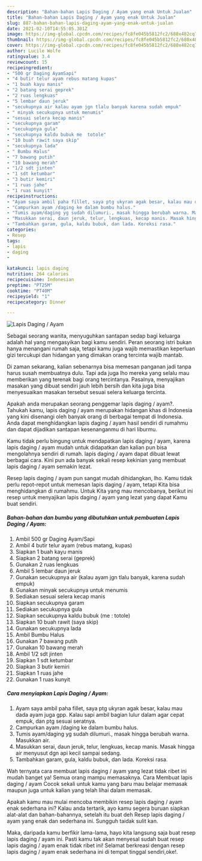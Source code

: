 ```yaml
---
description: "Bahan-bahan Lapis Daging / Ayam yang enak Untuk Jualan"
title: "Bahan-bahan Lapis Daging / Ayam yang enak Untuk Jualan"
slug: 887-bahan-bahan-lapis-daging-ayam-yang-enak-untuk-jualan
date: 2021-02-10T14:55:05.301Z
image: https://img-global.cpcdn.com/recipes/fc8fe045b5812fc2/680x482cq70/lapis-daging-ayam-foto-resep-utama.jpg
thumbnail: https://img-global.cpcdn.com/recipes/fc8fe045b5812fc2/680x482cq70/lapis-daging-ayam-foto-resep-utama.jpg
cover: https://img-global.cpcdn.com/recipes/fc8fe045b5812fc2/680x482cq70/lapis-daging-ayam-foto-resep-utama.jpg
author: Lucile Wolfe
ratingvalue: 3.4
reviewcount: 15
recipeingredient:
- "500 gr Daging AyamSapi"
- "4 butir telur ayam rebus matang kupas"
- "1 buah kayu manis"
- "2 batang serai geprek"
- "2 ruas lengkuas"
- "5 lembar daun jeruk"
- "secukupnya air kalau ayam jgn tlalu banyak karena sudah empuk"
- " minyak secukupnya untuk menumis"
- "sesuai selera kecap manis"
- "secukupnya garam"
- "secukupnya gula"
- "secukupnya kaldu bubuk me  totole"
- "10 buah rawit saya skip"
- "secukupnya lada"
- " Bumbu Halus"
- "7 bawang putih"
- "10 bawang merah"
- "1/2 sdt jinten"
- "1 sdt ketumbar"
- "3 butir kemiri"
- "1 ruas jahe"
- "1 ruas kunyit"
recipeinstructions:
- "Ayam saya ambil paha fillet, saya ptg ukyran agak besar, kalau mau dada ayam juga gpp. Kalau sapi ambil bagian lulur dalam agar cepat empuk, dan ptg sesuai seratnya."
- "Campurkan ayam /daging ke dalam bumbu halus."
- "Tumis ayam/daging yg sudah dilumuri., masak hingga berubah warna. Masukkan air."
- "Masukkan serai, daun jeruk, telur, lengkuas, kecap manis. Masak hingga air menyusut dgn api kecil sampai sedang."
- "Tambahkan garam, gula, kaldu bubuk, dan lada. Koreksi rasa."
categories:
- Resep
tags:
- lapis
- daging
- 

katakunci: lapis daging  
nutrition: 264 calories
recipecuisine: Indonesian
preptime: "PT25M"
cooktime: "PT40M"
recipeyield: "1"
recipecategory: Dinner

---
```



![Lapis Daging / Ayam](https://img-global.cpcdn.com/recipes/fc8fe045b5812fc2/680x482cq70/lapis-daging-ayam-foto-resep-utama.jpg)

Sebagai seorang wanita, menyuguhkan santapan sedap bagi keluarga adalah hal yang mengasyikan bagi kamu sendiri. Peran seorang istri bukan hanya menangani rumah saja, tetapi kamu juga wajib memastikan keperluan gizi tercukupi dan hidangan yang dimakan orang tercinta wajib mantab.

Di zaman  sekarang, kalian sebenarnya bisa memesan panganan jadi tanpa harus susah membuatnya dulu. Tapi ada juga lho mereka yang selalu mau memberikan yang terenak bagi orang tercintanya. Pasalnya, menyajikan masakan yang dibuat sendiri jauh lebih bersih dan kita juga bisa menyesuaikan masakan tersebut sesuai selera keluarga tercinta. 



Apakah anda merupakan seorang penggemar lapis daging / ayam?. Tahukah kamu, lapis daging / ayam merupakan hidangan khas di Indonesia yang kini disenangi oleh banyak orang di berbagai tempat di Indonesia. Anda dapat menghidangkan lapis daging / ayam hasil sendiri di rumahmu dan dapat dijadikan santapan kesenanganmu di hari liburmu.

Kamu tidak perlu bingung untuk mendapatkan lapis daging / ayam, karena lapis daging / ayam mudah untuk didapatkan dan kalian pun bisa mengolahnya sendiri di rumah. lapis daging / ayam dapat dibuat lewat berbagai cara. Kini pun ada banyak sekali resep kekinian yang membuat lapis daging / ayam semakin lezat.

Resep lapis daging / ayam pun sangat mudah dihidangkan, lho. Kamu tidak perlu repot-repot untuk memesan lapis daging / ayam, tetapi Kita bisa menghidangkan di rumahmu. Untuk Kita yang mau mencobanya, berikut ini resep untuk menyajikan lapis daging / ayam yang lezat yang dapat Kamu buat sendiri.

<!--inarticleads1-->

##### Bahan-bahan dan bumbu yang dibutuhkan untuk pembuatan Lapis Daging / Ayam:

1. Ambil 500 gr Daging Ayam/Sapi
1. Ambil 4 butir telur ayam (rebus matang, kupas)
1. Siapkan 1 buah kayu manis
1. Siapkan 2 batang serai (geprek)
1. Gunakan 2 ruas lengkuas
1. Ambil 5 lembar daun jeruk
1. Gunakan secukupnya air (kalau ayam jgn tlalu banyak, karena sudah empuk)
1. Gunakan  minyak secukupnya untuk menumis
1. Sediakan sesuai selera kecap manis
1. Siapkan secukupnya garam
1. Sediakan secukupnya gula
1. Siapkan secukupnya kaldu bubuk (me : totole)
1. Siapkan 10 buah rawit (saya skip)
1. Gunakan secukupnya lada
1. Ambil  Bumbu Halus
1. Gunakan 7 bawang putih
1. Gunakan 10 bawang merah
1. Ambil 1/2 sdt jinten
1. Siapkan 1 sdt ketumbar
1. Siapkan 3 butir kemiri
1. Siapkan 1 ruas jahe
1. Gunakan 1 ruas kunyit




<!--inarticleads2-->

##### Cara menyiapkan Lapis Daging / Ayam:

1. Ayam saya ambil paha fillet, saya ptg ukyran agak besar, kalau mau dada ayam juga gpp. Kalau sapi ambil bagian lulur dalam agar cepat empuk, dan ptg sesuai seratnya.
1. Campurkan ayam /daging ke dalam bumbu halus.
1. Tumis ayam/daging yg sudah dilumuri., masak hingga berubah warna. Masukkan air.
1. Masukkan serai, daun jeruk, telur, lengkuas, kecap manis. Masak hingga air menyusut dgn api kecil sampai sedang.
1. Tambahkan garam, gula, kaldu bubuk, dan lada. Koreksi rasa.




Wah ternyata cara membuat lapis daging / ayam yang lezat tidak ribet ini mudah banget ya! Semua orang mampu memasaknya. Cara Membuat lapis daging / ayam Cocok sekali untuk kamu yang baru mau belajar memasak maupun juga untuk kalian yang telah lihai dalam memasak.

Apakah kamu mau mulai mencoba membikin resep lapis daging / ayam enak sederhana ini? Kalau anda tertarik, ayo kamu segera buruan siapkan alat-alat dan bahan-bahannya, setelah itu buat deh Resep lapis daging / ayam yang enak dan sederhana ini. Sungguh taidak sulit kan. 

Maka, daripada kamu berfikir lama-lama, hayo kita langsung saja buat resep lapis daging / ayam ini. Pasti kamu tak akan menyesal sudah buat resep lapis daging / ayam enak tidak ribet ini! Selamat berkreasi dengan resep lapis daging / ayam enak sederhana ini di tempat tinggal sendiri,oke!.


